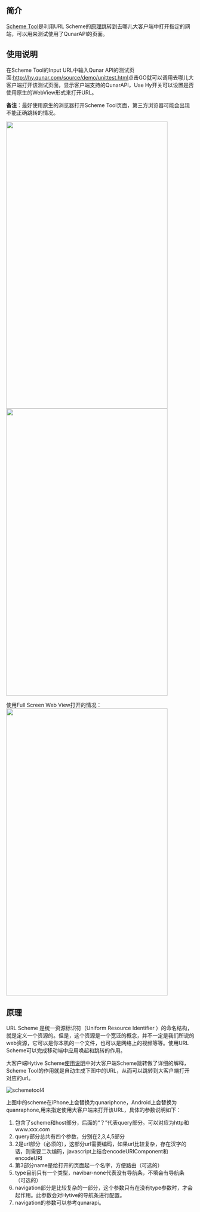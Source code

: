 ## 简介
[Scheme Tool](http://ued.qunar.com/mobile/schema/)是利用URL Scheme的[原理](#URLScheme原理)跳转到去哪儿大客户端中打开指定的网站，可以用来测试使用了QunarAPI的页面。   

## 使用说明
在Scheme Tool的Input URL中输入Qunar API的测试页面:<http://hy.qunar.com/source/demo/unittest.html>点击GO就可以调用去哪儿大客户端打开该测试页面，显示客户端支持的QunarAPI，Use Hy开关可以设置是否使用原生的WebView形式来打开URL。   

**备注**：最好使用原生的浏览器打开Scheme Tool页面，第三方浏览器可能会出现不能正确跳转的情况。

<image src = "source/images/schemetool1.png" width="432" height="768"> <br/>
<image src = "source/images/schemetool2.png" width="432" height="768"> <br/>

使用Full Screen Web View打开的情况：   
<image src = "source/images/schemetool3.png" width="432" height="768"> <br/>

<h2 id="URLScheme原理">原理</h2>
URL Scheme 是统一资源标识符（Uniform Resource Identifier ）的命名结构，就是定义一个资源的。但是，这个资源是一个宽泛的概念，并不一定是我们所说的web资源，它可以是你本机的一个文件，也可以是网络上的视频等等。使用URL Scheme可以完成移动端中应用唤起和跳转的作用。

大客户端Hytive Scheme[使用说明](http://wiki.corp.qunar.com/pages/viewpage.action?pageId=96653941)中对大客户端Scheme跳转做了详细的解释，Scheme Tool的作用就是自动生成下图中的URL，从而可以跳转到大客户端打开对应的url。

![schemetool4](source/images/schemetool4.png)

上图中的scheme在iPhone上会替换为qunariphone，Android上会替换为quanraphone,用来指定使用大客户端来打开该URL，具体的参数说明如下：   

1. 包含了scheme和host部分，后面的“？”代表query部分。可以对应为http和www.xxx.com
2. query部分总共有四个参数，分别在2,3,4,5部分
3. 2是url部分（必须的），这部分url需要编码，如果url比较复杂，存在汉字的话，则需要二次编码，javascript上结合encodeURIComponent和encodeURI   
4. 第3部分name是给打开的页面起一个名字，方便路由（可选的）   
5. type目前只有一个类型，navibar-none代表没有导航条，不填会有导航条（可选的）   
6. navigation部分是比较复杂的一部分，这个参数只有在没有type参数时，才会起作用。此参数会对Hytive的导航条进行配置。   
7. navigation的参数可以参考qunarapi。